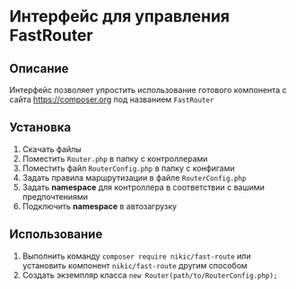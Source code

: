 # Интерфейс для управления FastRouter

## Описание
Интерфейс позволяет упростить использование готового компонента с сайта https://composer.org под названием `FastRouter`

## Установка
1. Скачать файлы
2. Поместить `Router.php` в папку с контроллерами
3. Поместить файл `RouterConfig.php` в папку с конфигами
4. Задать правила маршрутизации в файле `RouterConfig.php`
5. Задать **namespace** для контроллера в соответствии с вашими предпочтениями
6. Подключить **namespace** в автозагрузку

## Использование
1. Выполнить команду `composer require nikic/fast-route` или установить компонент `nikic/fast-route` другим способом
2. Создать экземпляр класса `new Router(path/to/RouterConfig.php);`

